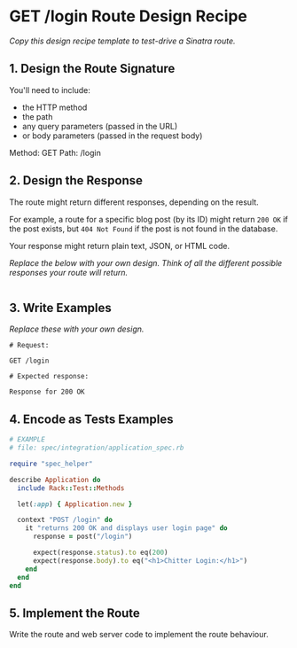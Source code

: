 # GET /login Route Design Recipe

_Copy this design recipe template to test-drive a Sinatra route._

## 1. Design the Route Signature

You'll need to include:

- the HTTP method
- the path
- any query parameters (passed in the URL)
- or body parameters (passed in the request body)

Method: GET
Path: /login

## 2. Design the Response

The route might return different responses, depending on the result.

For example, a route for a specific blog post (by its ID) might return `200 OK` if the post exists, but `404 Not Found` if the post is not found in the database.

Your response might return plain text, JSON, or HTML code.

_Replace the below with your own design. Think of all the different possible responses your route will return._

```

```

## 3. Write Examples

_Replace these with your own design._

```
# Request:

GET /login

# Expected response:

Response for 200 OK

```

## 4. Encode as Tests Examples

```ruby
# EXAMPLE
# file: spec/integration/application_spec.rb

require "spec_helper"

describe Application do
  include Rack::Test::Methods

  let(:app) { Application.new }

  context "POST /login" do
    it "returns 200 OK and displays user login page" do
      response = post("/login")

      expect(response.status).to eq(200)
      expect(response.body).to eq("<h1>Chitter Login:</h1>")
    end
  end
end
```

## 5. Implement the Route

Write the route and web server code to implement the route behaviour.
